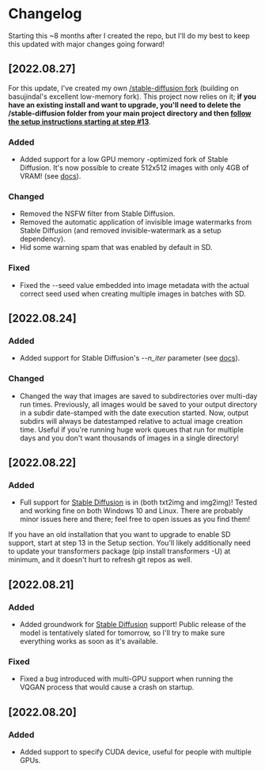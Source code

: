 # Changelog

Starting this ~8 months after I created the repo, but I'll do my best to keep this updated with major changes going forward!

## [2022.08.27]

For this update, I've created my own [/stable-diffusion fork](https://github.com/rbbrdckybk/stable-diffusion) (building on basujindal's excellent low-memory fork). This project now relies on it; **if you have an existing install and want to upgrade, you'll need to delete the /stable-diffusion folder from your main project directory and then [follow the setup instructions starting at step #13](https://github.com/rbbrdckybk/ai-art-generator#setup)**.

### Added
- Added support for a low GPU memory -optimized fork of Stable Diffusion. It's now possible to create 512x512 images with only 4GB of VRAM! (see [docs](https://github.com/rbbrdckybk/ai-art-generator#usage)).
### Changed
- Removed the NSFW filter from Stable Diffusion.
- Removed the automatic application of invisible image watermarks from Stable Diffusion (and removed invisible-watermark as a setup dependency).
- Hid some warning spam that was enabled by default in SD.
### Fixed
- Fixed the --seed value embedded into image metadata with the actual correct seed used when creating multiple images in batches with SD.

## [2022.08.24]
### Added
- Added support for Stable Diffusion's *--n_iter* parameter (see [docs](https://github.com/rbbrdckybk/ai-art-generator#usage)).
### Changed
- Changed the way that images are saved to subdirectories over multi-day run times. Previously, all images would be saved to your output directory in a subdir date-stamped with the date execution started. Now, output subdirs will always be datestamped relative to actual image creation time. Useful if you're running huge work queues that run for multiple days and you don't want thousands of images in a single directory!

## [2022.08.22]
### Added
- Full support for [Stable Diffusion](https://github.com/CompVis/stable-diffusion) is in (both txt2img and img2img)! Tested and working fine on both Windows 10 and Linux. There are probably minor issues here and there; feel free to open issues as you find them!  

If you have an old installation that you want to upgrade to enable SD support, start at step 13 in the Setup section. You'll likely additionally need to update your transformers package (pip install transformers -U) at minimum, and it doesn't hurt to refresh git repos as well.

## [2022.08.21]
### Added
- Added groundwork for [Stable Diffusion](https://github.com/CompVis/stable-diffusion) support! Public release of the model is tentatively slated for tomorrow, so I'll try to make sure everything works as soon as it's available.
### Fixed
- Fixed a bug introduced with multi-GPU support when running the VQGAN process that would cause a crash on startup.

## [2022.08.20]
### Added
- Added support to specify CUDA device, useful for people with multiple GPUs.
